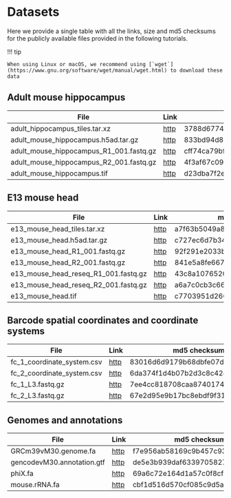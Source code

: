 # Datasets

Here we provide a single table with all the links, size and md5 checksums for the publicly available files provided in the following tutorials.

!!! tip

    When using Linux or macOS, we recommend using [`wget`](https://www.gnu.org/software/wget/manual/wget.html) to download these data

## Adult mouse hippocampus
| File | Link | md5 checksum |
| ---- | ---- | ------------ |
| adult_hippocampus_tiles.tar.xz | [http](http://bimsbstatic.mdc-berlin.de/rajewsky/openst-public-data/adult_hippocampus_tiles.tar.xz) | 3788d6774212d8eb50ffb17fc970c1c3  |
| adult_mouse_hippocampus.h5ad.tar.gz | [http](http://bimsbstatic.mdc-berlin.de/rajewsky/openst-public-data/adult_mouse_hippocampus.h5ad.tar.gz) | 833bd94d8901b6605fd41c22e5755e1c |
| adult_mouse_hippocampus_R1_001.fastq.gz | [http](http://bimsbstatic.mdc-berlin.de/rajewsky/openst-public-data/adult_mouse_hippocampus_R1_001.fastq.gz) | cff74ca79bfa645de31cee80f035b6fe |
| adult_mouse_hippocampus_R2_001.fastq.gz | [http](http://bimsbstatic.mdc-berlin.de/rajewsky/openst-public-data/adult_mouse_hippocampus_R2_001.fastq.gz) | 4f3af67c09967ca6bdd9575a02692a4f |
| adult_mouse_hippocampus.tif | [http](http://bimsbstatic.mdc-berlin.de/rajewsky/openst-public-data/adult_mouse_hippocampus.tif) | d23dba7f2eeb88c3de9fa869099b30dd |


## E13 mouse head
| File | Link | md5 checksum |
| ---- | ---- | ------------ |
| e13_mouse_head_tiles.tar.xz | [http](http://bimsbstatic.mdc-berlin.de/rajewsky/openst-public-data/e13_mouse_head_tiles.tar.xz) | a7f63b5049a8e06d9c3a37cab7af8205  |
| e13_mouse_head.h5ad.tar.gz | [http](http://bimsbstatic.mdc-berlin.de/rajewsky/openst-public-data/e13_mouse_head.h5ad.tar.gz) | c727ec6d7b34bffd79919570ae5b4b6d |
| e13_mouse_head_R1_001.fastq.gz | [http](http://bimsbstatic.mdc-berlin.de/rajewsky/openst-public-data/e13_mouse_head_R1_001.fastq.gz) | 92f291e2033bf71096836a239a49fc1e |
| e13_mouse_head_R2_001.fastq.gz | [http](http://bimsbstatic.mdc-berlin.de/rajewsky/openst-public-data/e13_mouse_head_R2_001.fastq.gz) | 841e5a8fe667f247e6dc4bd9641a3cc8 |
| e13_mouse_head_reseq_R1_001.fastq.gz | [http](http://bimsbstatic.mdc-berlin.de/rajewsky/openst-public-data/e13_mouse_head_reseq_R1_001.fastq.gz) | 43c8a107652022f6f675bbd761dc330d |
| e13_mouse_head_reseq_R2_001.fastq.gz | [http](http://bimsbstatic.mdc-berlin.de/rajewsky/openst-public-data/e13_mouse_head_reseq_R2_001.fastq.gz) | a6a7c0cb3c6626977444b43a9ba07450 |
| e13_mouse_head.tif | [http](http://bimsbstatic.mdc-berlin.de/rajewsky/openst-public-data/e13_mouse_head.tif) | c7703951d2602d487d0336c7c50f49c6 |


## Barcode spatial coordinates and coordinate systems
| File | Link | md5 checksum |
| ---- | ---- | ------------ |
| fc_1_coordinate_system.csv | [http](http://bimsbstatic.mdc-berlin.de/rajewsky/openst-public-data/fc_1_coordinate_system.csv) | 83016d6d9179b68dbfe07d1da01aa0c0 |
| fc_2_coordinate_system.csv | [http](http://bimsbstatic.mdc-berlin.de/rajewsky/openst-public-data/fc_2_coordinate_system.csv) | 6da374f1d4b07b2d3c8c424e76fa8567 |
| fc_1_L3.fastq.gz | [http](http://bimsbstatic.mdc-berlin.de/rajewsky/openst-public-data/fc_1_L3.fastq.gz) | 7ee4cc818708caa87401744ac9366732 |
| fc_2_L3.fastq.gz | [http](http://bimsbstatic.mdc-berlin.de/rajewsky/openst-public-data/fc_2_L3.fastq.gz) | 67e2d95e9b17bc8ebdf9f315f9a09952 |

## Genomes and annotations
| File | Link | md5 checksum |
| ---- | ---- | ------------ |
| GRCm39vM30.genome.fa | [http](http://bimsbstatic.mdc-berlin.de/rajewsky/openst-public-data/genomes/GRCm39vM30.genome.fa) | f7e956ab58169c9b457c93bc7ecca0a2 |
| gencodevM30.annotation.gtf | [http](http://bimsbstatic.mdc-berlin.de/rajewsky/openst-public-data/genomes/gencodevM30.annotation.gtf) | de5e3b939daf633970582756f90c01df |
| phiX.fa | [http](http://bimsbstatic.mdc-berlin.de/rajewsky/openst-public-data/genomes/phiX.fa) | 69a6c72e164d1a57c0f8cf375a246b0a |
| mouse.rRNA.fa | [http](http://bimsbstatic.mdc-berlin.de/rajewsky/openst-public-data/genomes/mouse.rRNA.fa) | cbf1d516d570cf085c9d5a61ac1b97c5 |
